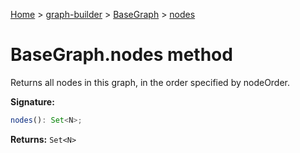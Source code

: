 [Home](./index) &gt; [graph-builder](./graph-builder.md) &gt; [BaseGraph](./graph-builder.basegraph.md) &gt; [nodes](./graph-builder.basegraph.nodes.md)

# BaseGraph.nodes method

Returns all nodes in this graph, in the order specified by nodeOrder<!-- -->.

**Signature:**
```javascript
nodes(): Set<N>;
```
**Returns:** `Set<N>`

